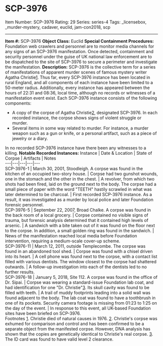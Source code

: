 # SCP-3976
Item Number: SCP-3976
Rating: 29
Series: series-4
Tags: _licensebox, _murder-mystery, cadaver, euclid, jam-con2018, scp

---

**Item #:** SCP-3976
**Object Class:** Euclid
**Special Containment Procedures:** Foundation web crawlers and personnel are to monitor media channels for any signs of an SCP-3976 manifestation. Once detected, containment and security personnel under the guise of UK national law enforcement are to be dispatched to the site of SCP-3976 to secure a perimeter and investigate the manifestation.
**Description:** SCP-3976 is the collective term for a series of manifestations of apparent murder scenes of famous mystery writer Agatha Christie[1](javascript:;). Thus far, every SCP-3976 instance has been located in rural England, and all components of each instance have been limited to a 50-meter radius. Additionally, every instance has appeared between the hours of 22:31 and 08:36, local time, although no records or witnesses of a manifestation event exist.
Each SCP-3976 instance consists of the following components:
  * A copy of the corpse of Agatha Christie[2](javascript:;), designated SCP-3976. In each recorded instance, the corpse shows signs of violent struggle or murder.
  * Several items in some way related to murder. For instance, a murder weapon such as a gun or knife, or a personal artifact, such as a piece of jewelry or a diary.

In no recorded SCP-3976 instance have there been any witnesses to a killing.
**Notable Recorded Instances:**
Instance | Date & Location | State of Corpse | Artifacts | Notes  
---|---|---|---|---  
SCP-3976-1 | March 30, 2001, Stoodleigh. A corpse was found in the kitchen of an occupied two-story house. | Corpse had two gunshot wounds, one in the stomach and the other in the chest. | A revolver, from which two shots had been fired, laid on the ground next to the body. The corpse had a small piece of paper with the word "TEETH" hastily scrawled in what was later determined to be charcoal. | First recorded SCP-3976 instance. As a result, it was investigated as a murder by local police and later Foundation forensic personnel.  
SCP-3976-5 | September 22, 2007, Broad Chalke. A corpse was found in the back room of a local grocery. | Corpse contained no visible signs of trauma, but forensic analysis determined that it contained high levels of arsenic. | A sandwich with a bite taken out of it was found on the floor next to the corpse. In addition, a small golden ring was found in the sandwich. | News of the manifestation reached local media before Foundation intervention, requiring a medium-scale cover-up scheme.  
SCP-3976-11 | March 12, 2011, outside Templecombe. The corpse was found in an abandoned tool shed. | Corpse was found with a chisel driven into its heart. | A cell phone was found next to the corpse, with a contact list filled with various dentists. The window closest to the corpse had shattered outwards. | A follow-up investigation into each of the dentists led to no further results.  
SCP-3976-18 | January 5, 2018, Site 112. A corpse was found in the office of Dr. Sipai. | Corpse was wearing a standard-issue Foundation lab coat, and had identification for one "Dr. Christie"[3](javascript:;). Its skull cavity was found to be filled with teeth. | A trail of muddy footprints leading into a solid wall was found adjacent to the body. The lab coat was found to have a toothbrush in one of its pockets. Security camera footage is missing from 01:23 to 1:25 on the day of the event. | In response to this event, all UK-based Foundation sites have been briefed on SCP-3976.  
Footnotes
[1](javascript:;). Christie died of natural causes in 1976.
[2](javascript:;). Christie's corpse was exhumed for comparison and control and has been confirmed to be a separate object from the manifested corpse. However, DNA analysis has shown that the copies are genetically identical to Christie's real corpse.
[3](javascript:;). The ID card was found to have valid level 2 clearance.
  